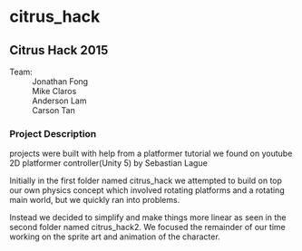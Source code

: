 # citrus_hack
## Citrus Hack 2015
<dl>
    <dt>Team: </dt>
    <dd> Jonathan Fong</dd>
    <dd> Mike Claros  </dd>
    <dd> Anderson Lam </dd>
    <dd> Carson Tan   </dd>
</dl>

### Project Description
projects were built with help from a platformer tutorial we found on youtube 
2D platformer controller(Unity 5) by Sebastian Lague

Initially in the first folder named citrus_hack we attempted to build on top our own 
physics concept which involved rotating platforms and a rotating main world, but we quickly 
ran into problems.

Instead we decided to simplify and make things more linear as seen
in the second folder named citrus_hack2. We focused the remainder of our time
working on the sprite art and animation of the character.
